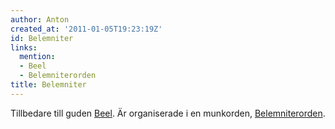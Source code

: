 ```yaml
---
author: Anton
created_at: '2011-01-05T19:23:19Z'
id: Belemniter
links:
  mention:
  - Beel
  - Belemniterorden
title: Belemniter
---
```


Tillbedare till guden [Beel]. Är organiserade i en munkorden, [Belemniterorden].

  [Beel]: Beel
  [Belemniterorden]: Belemniterorden
